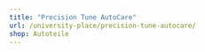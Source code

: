 ```yaml
---
title: "Precision Tune AutoCare"
url: /university-place/precision-tune-autocare/
shop: Autoteile
---
```


